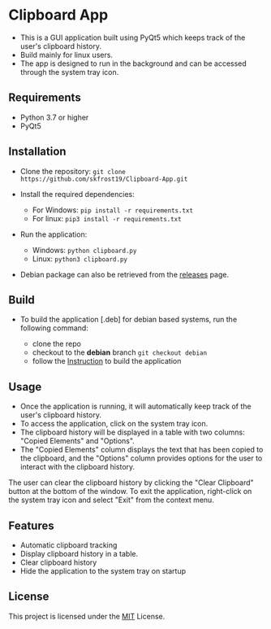 # Clipboard App

- This is a GUI application built using PyQt5 which keeps track of the user's clipboard history.
- Build mainly for linux users.
- The app is designed to run in the background and can be accessed through the system tray icon.

## Requirements

- Python 3.7 or higher
- PyQt5

## Installation

- Clone the repository: `git clone https://github.com/skfrost19/Clipboard-App.git`
- Install the required dependencies:

  - For Windows: `pip install -r requirements.txt`
  - For linux: `pip3 install -r requirements.txt`

- Run the application:

  - Windows: `python clipboard.py`
  - Linux: `python3 clipboard.py`

- Debian package can also be retrieved from the [releases](https://github.com/skfrost19/Clipboard-App/releases/tag/v0.0.1deb) page.

## Build

- To build the application [.deb] for debian based systems, run the following command:

  - clone the repo
  - checkout to the **debian** branch `git checkout debian`
  - follow the [Instruction](https://github.com/skfrost19/Clipboard-App/blob/debian/README.md) to build the application

## Usage

- Once the application is running, it will automatically keep track of the user's clipboard history.
- To access the application, click on the system tray icon.
- The clipboard history will be displayed in a table with two columns: "Copied Elements" and "Options".
- The "Copied Elements" column displays the text that has been copied to the clipboard, and the "Options" column provides options for the user to interact with the clipboard history.

The user can clear the clipboard history by clicking the "Clear Clipboard" button at the bottom of the window. To exit the application, right-click on the system tray icon and select "Exit" from the context menu.

## Features

- Automatic clipboard tracking
- Display clipboard history in a table.
- Clear clipboard history
- Hide the application to the system tray on startup

## License

This project is licensed under the [MIT](LICENSE.txt) License.
